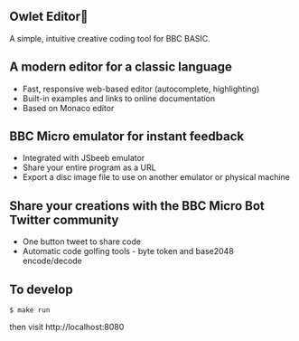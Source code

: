 ## Owlet Editor🦉 
A simple, intuitive creative coding tool for BBC BASIC. 

## A modern editor for a classic language

* Fast, responsive web-based editor (autocomplete, highlighting)
* Built-in examples and links to online documentation
* Based on Monaco editor

## BBC Micro emulator for instant feedback

* Integrated with JSbeeb emulator
* Share your entire program as a URL
* Export a disc image file to use on another emulator or physical machine

## Share your creations with the BBC Micro Bot Twitter community

* One button tweet to share code
* Automatic code golfing tools - byte token and base2048 encode/decode



## To develop

```
$ make run
```

then visit http://localhost:8080

